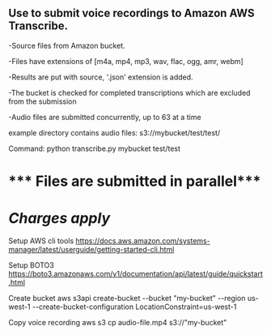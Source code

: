 ## Use to submit voice recordings to Amazon AWS Transcribe.

-Source files from Amazon bucket. 

-Files have extensions of [m4a, mp4, mp3, wav, flac, ogg, amr, webm]

-Results are put with source, '.json' extension is added.

-The bucket is checked for completed transcriptions which are excluded from the submission

-Audio files are submitted concurrently, up to 63 at a time



example directory contains audio files:
   s3://mybucket/test/test/

Command:
   python transcribe.py mybucket test/test



# *** Files are submitted in parallel***
#         ***Charges apply***

Setup AWS cli tools
  https://docs.aws.amazon.com/systems-manager/latest/userguide/getting-started-cli.html

Setup BOTO3
  https://boto3.amazonaws.com/v1/documentation/api/latest/guide/quickstart.html


Create bucket
  aws s3api create-bucket --bucket "my-bucket" --region us-west-1 --create-bucket-configuration LocationConstraint=us-west-1

Copy voice recording
  aws s3 cp audio-file.mp4 s3://"my-bucket"





